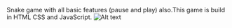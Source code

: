Snake game with all basic features (pause and play) also.This game is build in HTML CSS and JavaScript.
![Alt text](/img/Screenshot(573).png?raw=true "Screen shot")
